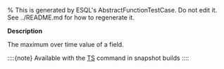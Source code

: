 % This is generated by ESQL's AbstractFunctionTestCase. Do not edit it. See ../README.md for how to regenerate it.

**Description**

The maximum over time value of a field.

::::{note}
Available with the [TS](/reference/query-languages/esql/commands/source-commands.md#esql-ts) command in snapshot builds
::::


